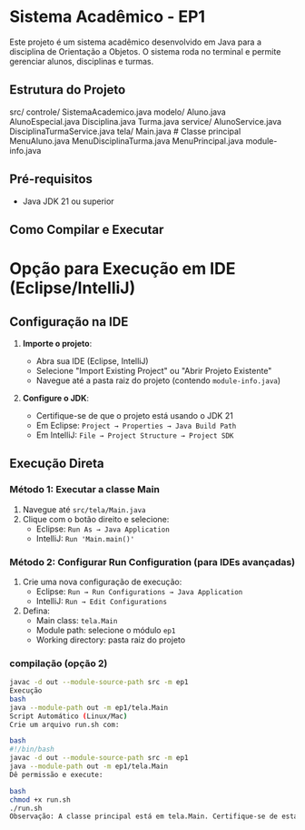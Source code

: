 # Sistema Acadêmico - EP1

Este projeto é um sistema acadêmico desenvolvido em Java para a disciplina de Orientação a Objetos. O sistema roda no terminal e permite gerenciar alunos, disciplinas e turmas.

## Estrutura do Projeto
src/
controle/
SistemaAcademico.java
modelo/
Aluno.java
AlunoEspecial.java
Disciplina.java
Turma.java
service/
AlunoService.java
DisciplinaTurmaService.java
tela/
Main.java # Classe principal
MenuAluno.java
MenuDisciplinaTurma.java
MenuPrincipal.java
module-info.java


## Pré-requisitos
- Java JDK 21 ou superior

## Como Compilar e Executar

# Opção para Execução em IDE (Eclipse/IntelliJ)

## Configuração na IDE

1. **Importe o projeto**:
   - Abra sua IDE (Eclipse, IntelliJ)
   - Selecione "Import Existing Project" ou "Abrir Projeto Existente"
   - Navegue até a pasta raiz do projeto (contendo `module-info.java`)

2. **Configure o JDK**:
   - Certifique-se de que o projeto está usando o JDK 21
   - Em Eclipse: `Project → Properties → Java Build Path`
   - Em IntelliJ: `File → Project Structure → Project SDK`

## Execução Direta

### Método 1: Executar a classe Main
1. Navegue até `src/tela/Main.java`
2. Clique com o botão direito e selecione:
   - Eclipse: `Run As → Java Application`
   - IntelliJ: `Run 'Main.main()'`

### Método 2: Configurar Run Configuration (para IDEs avançadas)
1. Crie uma nova configuração de execução:
   - Eclipse: `Run → Run Configurations → Java Application`
   - IntelliJ: `Run → Edit Configurations`
2. Defina:
   - Main class: `tela.Main`
   - Module path: selecione o módulo `ep1`
   - Working directory: pasta raiz do projeto

### compilação (opção 2)
```bash
javac -d out --module-source-path src -m ep1
Execução
bash
java --module-path out -m ep1/tela.Main
Script Automático (Linux/Mac)
Crie um arquivo run.sh com:

bash
#!/bin/bash
javac -d out --module-source-path src -m ep1
java --module-path out -m ep1/tela.Main
Dê permissão e execute:

bash
chmod +x run.sh
./run.sh
Observação: A classe principal está em tela.Main. Certifique-se de estar no diretório correto ao executar os comandos.
